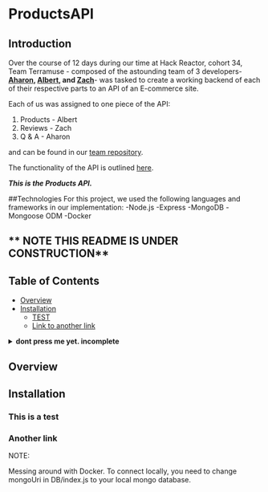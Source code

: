 # ProductsAPI

## Introduction

Over the course of 12 days during our time at Hack Reactor, cohort 34, Team Terramuse - composed of the astounding team of 3 developers- **<a href="https://github.com/akolatch" target="_blank">Aharon</a>, [Albert](https://github.com/blargeth), and [Zach](https://github.com/zrealberg)**- was tasked to create a working backend of each of their respective parts to an API of an E-commerce site. 

Each of us was assigned to one piece of the API:
1. Products - Albert
2. Reviews - Zach
3. Q & A - Aharon

and can be found in our [team repository](https://github.com/terramuse-tiramisu).

The functionality of the API is outlined [here](https://gist.github.com/trentgoing/d69849d6c16b82d279ffc4ecd127f49f#file-api_overview-md).

***This is the Products API.***

##Technologies
For this project, we used the following languages and frameworks in our implementation:
-Node.js
-Express
-MongoDB
-Mongoose ODM
-Docker

## ** NOTE THIS README IS UNDER CONSTRUCTION**

## Table of Contents

- [Overview](#overview)
- [Installation](#installation)
    - [TEST](#this-is-a-test)
    - [Link to another link](#another-link)


<details><summary><b> dont press me yet. incomplete</b></summary>

Some code from an awesome readme...going to format it later

1. Install the preset:

    ```sh
    $ npm install --save-dev size-limit @size-limit/preset-app
    ```

2. Add the `size-limit` section and the `size` script to your `package.json`:

    ```diff
    + "size-limit": [
    +   {
    +     "path": "dist/app-*.js"
    +   }
    + ],
      "scripts": {
        "build": "webpack ./webpack.config.js",
    +   "size": "npm run build && size-limit",
        "test": "jest && eslint ."
      }
    ```

3. Here’s how you can get the size for your current project:

    ```sh
    $ npm run size

      Package size: 30.08 KB with all dependencies, minified and gzipped
      Loading time: 602 ms   on slow 3G
      Running time: 214 ms   on Snapdragon 410
      Total time:   815 ms
    ```

4. Now, let’s set the limit. Add 25% to the current total time and use that as
   the limit in your `package.json`:

    ```diff
      "size-limit": [
        {
    +     "limit": "1 s",
          "path": "dist/app-*.js"
        }
      ],
    ```

5. Add the `size` script to your test suite:

    ```diff
      "scripts": {
        "build": "webpack ./webpack.config.js",
        "size": "npm run build && size-limit",
    -   "test": "jest && eslint ."
    +   "test": "jest && eslint . && npm run size"
      }
    ```

6. If you don’t have a continuous integration service running, don’t forget
   to add one — start with [Travis CI].

</details>

## Overview 



## Installation

### This is a test
### Another link


NOTE:

Messing around with Docker. To connect locally, you need to change mongoUri in DB/index.js to your local mongo database. 
